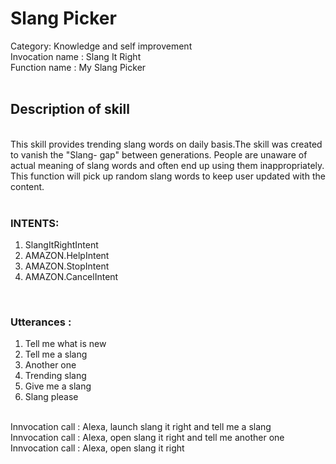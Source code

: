 
<H1>Slang Picker 
<br></H1>
Category: Knowledge and self improvement<br>
Invocation name : Slang It Right<br>
Function name   : My Slang Picker<br>
<br>
<H2>Description of skill</H2>
<br>
This skill provides trending slang words on daily basis.The skill was created to vanish the "Slang- gap" between generations.
People are unaware of actual meaning of slang words and often end up using them inappropriately. This function will pick up random slang words to keep user updated with the content.
<br>
<br>
<H3>INTENTS: <br> </H3>
<ol>
  <li> SlangItRightIntent</li>
  <li> AMAZON.HelpIntent</li>
  <li> AMAZON.StopIntent</li>
  <li> AMAZON.CancelIntent</li>
</ol>
<br>
<H3> Utterances : </H3>
<ol>
  <li> Tell me what is new </li>
  <li> Tell me a slang </li>
  <li> Another one </li>
  <li> Trending slang </li>
  <li> Give me a slang </li>
  <li> Slang please </li>
 
  </ol>
<br>
Innvocation call : <t>Alexa, launch slang it right and tell me a slang</t> <br>
Innvocation call : Alexa, open slang it right and tell me another one <br>
Innvocation call : Alexa, open slang it right
              
